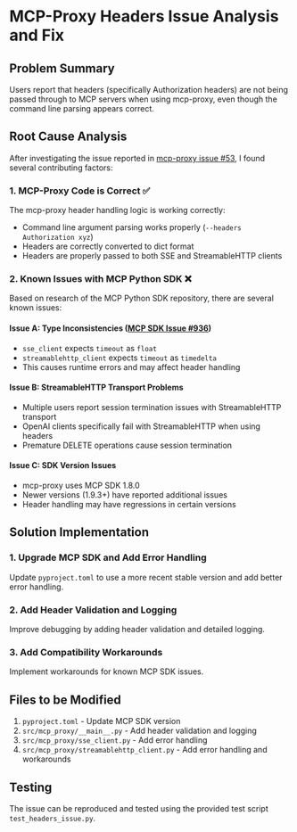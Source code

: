 # MCP-Proxy Headers Issue Analysis and Fix

## Problem Summary

Users report that headers (specifically Authorization headers) are not being passed through to MCP servers when using mcp-proxy, even though the command line parsing appears correct.

## Root Cause Analysis

After investigating the issue reported in [mcp-proxy issue #53](https://github.com/sparfenyuk/mcp-proxy/issues/53), I found several contributing factors:

### 1. MCP-Proxy Code is Correct ✅

The mcp-proxy header handling logic is working correctly:
- Command line argument parsing works properly (`--headers Authorization xyz`)
- Headers are correctly converted to dict format
- Headers are properly passed to both SSE and StreamableHTTP clients

### 2. Known Issues with MCP Python SDK ❌

Based on research of the MCP Python SDK repository, there are several known issues:

#### Issue A: Type Inconsistencies ([MCP SDK Issue #936](https://github.com/modelcontextprotocol/python-sdk/issues/936))
- `sse_client` expects `timeout` as `float`
- `streamablehttp_client` expects `timeout` as `timedelta`
- This causes runtime errors and may affect header handling

#### Issue B: StreamableHTTP Transport Problems
- Multiple users report session termination issues with StreamableHTTP transport
- OpenAI clients specifically fail with StreamableHTTP when using headers
- Premature DELETE operations cause session termination

#### Issue C: SDK Version Issues
- mcp-proxy uses MCP SDK 1.8.0
- Newer versions (1.9.3+) have reported additional issues
- Header handling may have regressions in certain versions

## Solution Implementation

### 1. Upgrade MCP SDK and Add Error Handling

Update `pyproject.toml` to use a more recent stable version and add better error handling.

### 2. Add Header Validation and Logging

Improve debugging by adding header validation and detailed logging.

### 3. Add Compatibility Workarounds

Implement workarounds for known MCP SDK issues.

## Files to be Modified

1. `pyproject.toml` - Update MCP SDK version
2. `src/mcp_proxy/__main__.py` - Add header validation and logging
3. `src/mcp_proxy/sse_client.py` - Add error handling
4. `src/mcp_proxy/streamablehttp_client.py` - Add error handling and workarounds

## Testing

The issue can be reproduced and tested using the provided test script `test_headers_issue.py`.